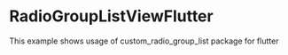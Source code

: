 # RadioGroupListViewFlutter
 This example shows usage of custom_radio_group_list package for flutter
